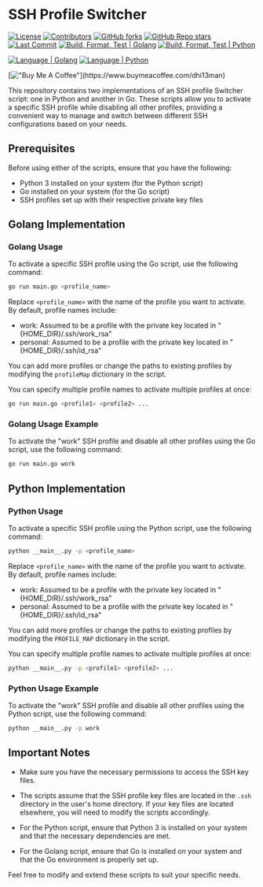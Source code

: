 # SSH Profile Switcher

[![License](https://img.shields.io/github/license/dhi13man/change_ssh_profiles)](https://github.com/Dhi13man/change_ssh_profiles/blob/main/LICENSE)
[![Contributors](https://img.shields.io/github/contributors-anon/dhi13man/change_ssh_profiles?style=flat)](https://github.com/Dhi13man/change_ssh_profiles/graphs/contributors)
[![GitHub forks](https://img.shields.io/github/forks/dhi13man/change_ssh_profiles?style=social)](https://github.com/Dhi13man/change_ssh_profiles/network/members)
[![GitHub Repo stars](https://img.shields.io/github/stars/dhi13man/change_ssh_profiles?style=social)](https://github.com/Dhi13man/change_ssh_profiles/stargazers)
[![Last Commit](https://img.shields.io/github/last-commit/dhi13man/change_ssh_profiles)](https://github.com/Dhi13man/change_ssh_profiles/commits/main)
[![Build, Format, Test | Golang](https://github.com/dhi13man/change_ssh_profiles/actions/workflows/go.yml/badge.svg)](https://github.com/Dhi13man/change_ssh_profiles/actions)
[![Build, Format, Test | Python](https://github.com/dhi13man/change_ssh_profiles/actions/workflows/python-package.yml/badge.svg)](https://github.com/Dhi13man/change_ssh_profiles/actions)

[![Language | Golang](http://ForTheBadge.com/images/badges/made-with-go.svg)](https://golang.org/)
[![Language | Python](http://ForTheBadge.com/images/badges/made-with-python.svg)](https://www.python.org/)

[!["Buy Me A Coffee"](https://img.buymeacoffee.com/button-api/?text=Buy%20me%20an%20Ego%20boost&emoji=%F0%9F%98%B3&slug=dhi13man&button_colour=FF5F5F&font_colour=ffffff&font_family=Lato&outline_colour=000000&coffee_colour=FFDD00****)](https://www.buymeacoffee.com/dhi13man)

This repository contains two implementations of an SSH profile Switcher script: one in Python and another in Go. These scripts allow you to activate a specific SSH profile while disabling all other profiles, providing a convenient way to manage and switch between different SSH configurations based on your needs.

## Prerequisites

Before using either of the scripts, ensure that you have the following:

- Python 3 installed on your system (for the Python script)
- Go installed on your system (for the Go script)
- SSH profiles set up with their respective private key files

## Golang Implementation

### Golang Usage

To activate a specific SSH profile using the Go script, use the following command:

```bash
go run main.go <profile_name>
```

Replace `<profile_name>` with the name of the profile you want to activate. By default, profile names include:

- work: Assumed to be a profile with the private key located in "{HOME_DIR}/.ssh/work_rsa"
- personal: Assumed to be a profile with the private key located in "{HOME_DIR}/.ssh/id_rsa"

You can add more profiles or change the paths to existing profiles by modifying the `profileMap` dictionary in the script.

You can specify multiple profile names to activate multiple profiles at once:

```bash
go run main.go <profile1> <profile2> ...
```

### Golang Usage Example

To activate the "work" SSH profile and disable all other profiles using the Go script, use the following command:

```bash
go run main.go work
```

## Python Implementation

### Python Usage

To activate a specific SSH profile using the Python script, use the following command:

```bash
python __main__.py -p <profile_name>
```

Replace `<profile_name>` with the name of the profile you want to activate. By default, profile names include:

- work: Assumed to be a profile with the private key located in "{HOME_DIR}/.ssh/work_rsa"
- personal: Assumed to be a profile with the private key located in "{HOME_DIR}/.ssh/id_rsa"

You can add more profiles or change the paths to existing profiles by modifying the `PROFILE_MAP` dictionary in the script.

You can specify multiple profile names to activate multiple profiles at once:

```bash
python __main__.py -p <profile1> <profile2> ...
```

### Python Usage Example

To activate the "work" SSH profile and disable all other profiles using the Python script, use the following command:

```bash
python __main__.py -p work
```

## Important Notes

- Make sure you have the necessary permissions to access the SSH key files.

- The scripts assume that the SSH profile key files are located in the `.ssh` directory in the user's home directory. If your key files are located elsewhere, you will need to modify the scripts accordingly.

- For the Python script, ensure that Python 3 is installed on your system and that the necessary dependencies are met.

- For the Golang script, ensure that Go is installed on your system and that the Go environment is properly set up.

Feel free to modify and extend these scripts to suit your specific needs.
